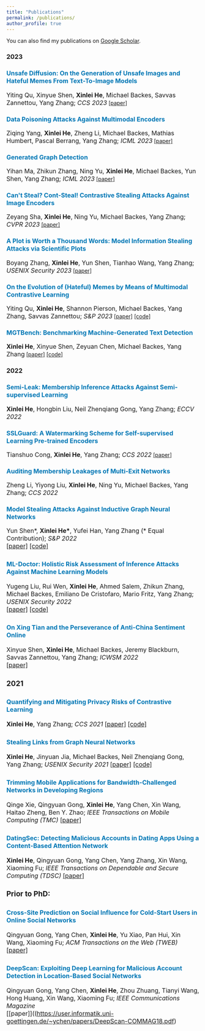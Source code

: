 ```yaml
---
title: "Publications"
permalink: /publications/
author_profile: true
---
```



You can also find my publications on [Google Scholar](https://scholar.google.com/citations?user=6hZNEtoAAAAJ).





<!-- ### Preprint
<b><font color="#19B4F3">Node-Level Membership Inference Attacks Against Graph Neural Networks</font></b>
<br>**Xinlei He**, Rui Wen, Yixin Wu, Michael Backes, Yun Shen, Yang Zhang
<br><a class="btn btn-primary" href="https://arxiv.org/abs/2102.05429">arxiv</a> -->
<!-- <a href="https://arxiv.org/abs/2102.05429" class="btn--blue" target="_blank">arxiv</a> -->


### 2023

### <font size="3"><span style="color:rgb(0, 119, 181)">Unsafe Diffusion: On the Generation of Unsafe Images and Hateful Memes From Text-To-Image Models</span></font>  
<font size="3">Yiting Qu, Xinyue Shen, <b>Xinlei He</b>, Michael Backes, Savvas Zannettou, Yang Zhang; <i>CCS 2023</i></font>
[[paper]]() 

### <font size="3"><span style="color:rgb(0, 119, 181)">Data Poisoning Attacks Against Multimodal Encoders</span></font>  
<font size="3">Ziqing Yang, <b>Xinlei He</b>, Zheng Li, Michael Backes, Mathias Humbert, Pascal Berrang, Yang Zhang; <i>ICML 2023</i></font>
[[paper]]() 

### <font size="3"><span style="color:rgb(0, 119, 181)">Generated Graph Detection</span></font>  
<font size="3">Yihan Ma, Zhikun Zhang, Ning Yu, <b>Xinlei He</b>, Michael Backes, Yun Shen, Yang Zhang; <i>ICML 2023</i></font>
[[paper]]() 

### <font size="3"><span style="color:rgb(0, 119, 181)">Can't Steal? Cont-Steal! Contrastive Stealing Attacks Against Image Encoders</span></font>  
<font size="3">Zeyang Sha, <b>Xinlei He</b>, Ning Yu, Michael Backes, Yang Zhang; <i>CVPR 2023</i></font>
[[paper]]() 

### <font size="3"><span style="color:rgb(0, 119, 181)">A Plot is Worth a Thousand Words: Model Information Stealing Attacks via Scientific Plots</span></font>  
<font size="3">Boyang Zhang, <b>Xinlei He</b>, Yun Shen, Tianhao Wang, Yang Zhang; <i>USENIX Security 2023</i></font>
[[paper]]() 

### <font size="3"><span style="color:rgb(0, 119, 181)">On the Evolution of (Hateful) Memes by Means of Multimodal Contrastive Learning</span></font>  
<font size="3">Yiting Qu, <b>Xinlei He</b>, Shannon Pierson, Michael Backes, Yang Zhang, Savvas Zannettou; <i>S&P 2023</i></font>
[[paper]](https://arxiv.org/abs/2212.06573)
[[code]](https://github.com/YitingQu/meme-evolution)

### <font size="3"><span style="color:rgb(0, 119, 181)">MGTBench: Benchmarking Machine-Generated Text Detection</span></font>  
<font size="3"><b>Xinlei He</b>, Xinyue Shen, Zeyuan Chen, Michael Backes, Yang Zhang</font>
[[paper]](https://arxiv.org/abs/2303.14822)
[[code]](https://github.com/xinleihe/MGTBench)

### 2022

### <font size="3"><span style="color:rgb(0, 119, 181)">Semi-Leak: Membership Inference Attacks Against Semi-supervised Learning</span></font>  
<font size="3"><b>Xinlei He</b>, Hongbin Liu, Neil Zhenqiang Gong, Yang Zhang; <i>ECCV 2022</i></font>
<!-- [[paper]]()  -->


### <font size="3"><span style="color:rgb(0, 119, 181)">SSLGuard: A Watermarking Scheme for Self-supervised Learning Pre-trained Encoders</span></font>  
<font size="3">Tianshuo Cong, <b>Xinlei He</b>, Yang Zhang; <i>CCS 2022</i></font>
[[paper]](https://arxiv.org/abs/2201.11692) 

<!-- <a href="" class="btn btn-primary">code</a> -->
<!-- [pdf](){: .btn--danger}{:target="_blank"} [arxiv](https://arxiv.org/abs/2201.11692){: .btn--danger}{:target="_blank"} [code](){: .btn--danger}{:target="_blank"} -->


### <font size="3"><span style="color:rgb(0, 119, 181)">Auditing Membership Leakages of Multi-Exit Networks</span></font>  
<font size="3">Zheng Li, Yiyong Liu, <b>Xinlei He</b>, Ning Yu, Michael Backes, Yang Zhang; <i>CCS 2022</i></font>  



### <font size="3"><font size="3"><span style="color:rgb(0, 119, 181)">Model Stealing Attacks Against Inductive Graph Neural Networks</span></font>  
<font size="3">Yun Shen*, <b>Xinlei He*</b>, Yufei Han, Yang Zhang (* Equal Contribution); <i>S&P 2022</i></font>  
[[paper]](https://arxiv.org/abs/2112.08331)
[[code]](https://github.com/xinleihe/GNNStealing)




### <font size="3"><span style="color:rgb(0, 119, 181)">ML-Doctor: Holistic Risk Assessment of Inference Attacks Against Machine Learning Models</span></font>  
<font size="3">Yugeng Liu, Rui Wen, <b>Xinlei He</b>, Ahmed Salem, Zhikun Zhang, Michael Backes, Emiliano De Cristofaro, Mario Fritz, Yang Zhang; <i>USENIX Security 2022</i></font>  
[[paper]](http://yangzhangalmo.github.io/papers/USENIXSECURITY22-MLDoctor.pdf)
[[code]](https://github.com/liuyugeng/ML-Doctor)


### <font size="3"><font size="3"><span style="color:rgb(0, 119, 181)">On Xing Tian and the Perseverance of Anti-China Sentiment Online</span></font>  
<font size="3">Xinyue Shen, <b>Xinlei He</b>, Michael Backes, Jeremy Blackburn, Savvas Zannettou, Yang Zhang; <i>ICWSM 2022</i></font>  
[[paper]](http://yangzhangalmo.github.io/papers/ICWSM22.pdf)



### 2021

### <font size="3"><span style="color:rgb(0, 119, 181)">Quantifying and Mitigating Privacy Risks of Contrastive Learning</span></font>  
<font size="3"><b>Xinlei He</b>, Yang Zhang; <i>CCS 2021</i></font> 
[[paper]](http://yangzhangalmo.github.io/papers/CCS21-ContrastivePrivacy.pdf)
[[code]](https://github.com/xinleihe/ContrastiveLeaks)


### <font size="3"><span style="color:rgb(0, 119, 181)">Stealing Links from Graph Neural Networks</span></font>  
<font size="3"><b>Xinlei He</b>, Jinyuan Jia, Michael Backes, Neil Zhenqiang Gong, Yang Zhang; <i>USENIX Security 2021</i></font> 
[[paper]](https://arxiv.org/abs/2005.02131)
[[code]](https://github.com/xinleihe/link_stealing_attack)



### <font size="3"><span style="color:rgb(0, 119, 181)">Trimming Mobile Applications for Bandwidth-Challenged Networks in Developing Regions</span></font>  
<font size="3">Qinge Xie, Qingyuan Gong, <b>Xinlei He</b>, Yang Chen, Xin Wang, Haitao Zheng, Ben Y. Zhao; <i>IEEE Transactions on Mobile Computing (TMC)</i></font>
[[paper]](https://arxiv.org/abs/1912.01328)


### <font size="3"><span style="color:rgb(0, 119, 181)">DatingSec: Detecting Malicious Accounts in Dating Apps Using a Content-Based Attention Network</span></font>  
<font size="3"><b>Xinlei He</b>, Qingyuan Gong, Yang Chen, Yang Zhang, Xin Wang, Xiaoming Fu; <i>IEEE Transactions on Dependable and Secure Computing (TDSC)</i></font>
[[paper]](https://ieeexplore.ieee.org/document/9384217)


### Prior to PhD:

### <font size="3"><span style="color:rgb(0, 119, 181)">Cross-Site Prediction on Social Influence for Cold-Start Users in Online Social Networks</span></font>  
<font size="3">Qingyuan Gong, Yang Chen, <b>Xinlei He</b>, Yu Xiao, Pan Hui, Xin Wang, Xiaoming Fu; <i>ACM Transactions on the Web (TWEB)</i></font>
[[paper]](https://dl.acm.org/doi/10.1145/3409108)

### <font size="3"><span style="color:rgb(0, 119, 181)">DeepScan: Exploiting Deep Learning for Malicious Account Detection in Location-Based Social Networks</span></font>  
<font size="3">Qingyuan Gong, Yang Chen, <b>Xinlei He</b>, Zhou Zhuang, Tianyi Wang, Hong Huang, Xin Wang, Xiaoming Fu; <i>IEEE Communications Magazine</i></font>  
[[paper]]((https://user.informatik.uni-goettingen.de/~ychen/papers/DeepScan-COMMAG18.pdf)

